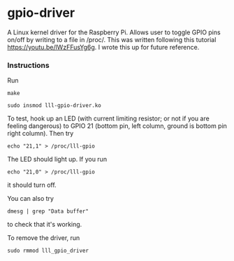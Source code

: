 # gpio-driver
A Linux kernel driver for the Raspberry Pi. Allows user to toggle GPIO pins on/off by writing to a file in /proc/. This was written following this tutorial https://youtu.be/lWzFFusYg6g. I wrote this up for future reference.
### Instructions
Run 
```
make
```
```
sudo insmod lll-gpio-driver.ko
```
To test, hook up an LED (with current limiting resistor; or not if you are feeling dangerous) to GPIO 21 (bottom pin, left column, ground is bottom pin right column). Then try
```
echo "21,1" > /proc/lll-gpio
```
The LED should light up. If you run 
```
echo "21,0" > /proc/lll-gpio
```
it should turn off.

You can also try 
```
dmesg | grep "Data buffer"
```
to check that it's working.

To remove the driver, run
```
sudo rmmod lll_gpio_driver
```
